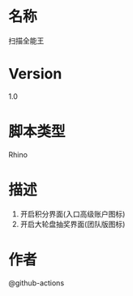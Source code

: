 # 名称
扫描全能王
# Version
1.0
# 脚本类型
Rhino
# 描述
1. 开启积分界面(入口高级账户图标)
2. 开启大轮盘抽奖界面(团队版图标)
# 作者
@github-actions